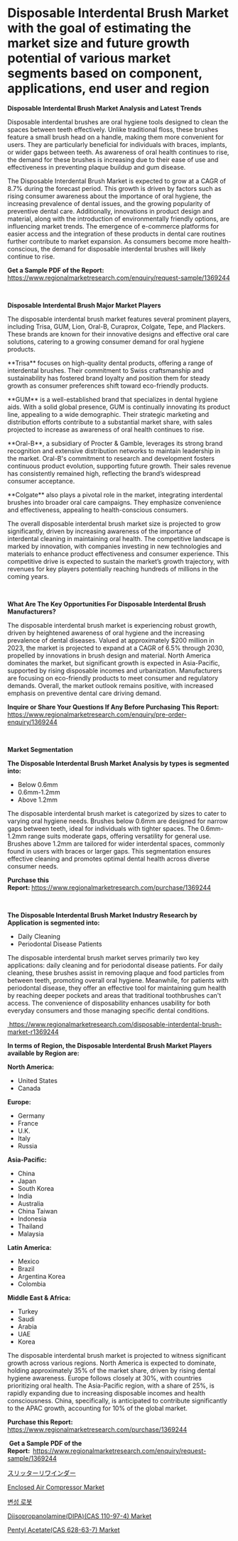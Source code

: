 <p><h1>Disposable Interdental Brush Market with the goal of estimating the market size and future growth potential of various market segments based on component, applications, end user and region</h1></p><p><strong>Disposable Interdental Brush Market Analysis and Latest Trends</strong></p>
<p><p>Disposable interdental brushes are oral hygiene tools designed to clean the spaces between teeth effectively. Unlike traditional floss, these brushes feature a small brush head on a handle, making them more convenient for users. They are particularly beneficial for individuals with braces, implants, or wider gaps between teeth. As awareness of oral health continues to rise, the demand for these brushes is increasing due to their ease of use and effectiveness in preventing plaque buildup and gum disease.</p><p>The Disposable Interdental Brush Market is expected to grow at a CAGR of 8.7% during the forecast period. This growth is driven by factors such as rising consumer awareness about the importance of oral hygiene, the increasing prevalence of dental issues, and the growing popularity of preventive dental care. Additionally, innovations in product design and material, along with the introduction of environmentally friendly options, are influencing market trends. The emergence of e-commerce platforms for easier access and the integration of these products in dental care routines further contribute to market expansion. As consumers become more health-conscious, the demand for disposable interdental brushes will likely continue to rise.</p></p>
<p><strong>Get a Sample PDF of the Report:&nbsp;</strong> <a href="https://www.regionalmarketresearch.com/enquiry/request-sample/1369244">https://www.regionalmarketresearch.com/enquiry/request-sample/1369244</a></p>
<p>&nbsp;</p>
<p><strong>Disposable Interdental Brush Major Market Players</strong></p>
<p><p>The disposable interdental brush market features several prominent players, including Trisa, GUM, Lion, Oral-B, Curaprox, Colgate, Tepe, and Plackers. These brands are known for their innovative designs and effective oral care solutions, catering to a growing consumer demand for oral hygiene products.</p><p>**Trisa** focuses on high-quality dental products, offering a range of interdental brushes. Their commitment to Swiss craftsmanship and sustainability has fostered brand loyalty and position them for steady growth as consumer preferences shift toward eco-friendly products.</p><p>**GUM** is a well-established brand that specializes in dental hygiene aids. With a solid global presence, GUM is continually innovating its product line, appealing to a wide demographic. Their strategic marketing and distribution efforts contribute to a substantial market share, with sales projected to increase as awareness of oral health continues to rise.</p><p>**Oral-B**, a subsidiary of Procter & Gamble, leverages its strong brand recognition and extensive distribution networks to maintain leadership in the market. Oral-B's commitment to research and development fosters continuous product evolution, supporting future growth. Their sales revenue has consistently remained high, reflecting the brand’s widespread consumer acceptance.</p><p>**Colgate** also plays a pivotal role in the market, integrating interdental brushes into broader oral care campaigns. They emphasize convenience and effectiveness, appealing to health-conscious consumers. </p><p>The overall disposable interdental brush market size is projected to grow significantly, driven by increasing awareness of the importance of interdental cleaning in maintaining oral health. The competitive landscape is marked by innovation, with companies investing in new technologies and materials to enhance product effectiveness and consumer experience. This competitive drive is expected to sustain the market’s growth trajectory, with revenues for key players potentially reaching hundreds of millions in the coming years.</p></p>
<p>&nbsp;</p>
<p><strong>What Are The Key Opportunities For Disposable Interdental Brush Manufacturers?</strong></p>
<p><p>The disposable interdental brush market is experiencing robust growth, driven by heightened awareness of oral hygiene and the increasing prevalence of dental diseases. Valued at approximately $200 million in 2023, the market is projected to expand at a CAGR of 6.5% through 2030, propelled by innovations in brush design and material. North America dominates the market, but significant growth is expected in Asia-Pacific, supported by rising disposable incomes and urbanization. Manufacturers are focusing on eco-friendly products to meet consumer and regulatory demands. Overall, the market outlook remains positive, with increased emphasis on preventive dental care driving demand.</p></p>
<p><strong>Inquire or Share Your Questions If Any Before Purchasing This Report:</strong> <a href="https://www.regionalmarketresearch.com/enquiry/pre-order-enquiry/1369244">https://www.regionalmarketresearch.com/enquiry/pre-order-enquiry/1369244</a></p>
<p>&nbsp;</p>
<p><strong>Market Segmentation</strong></p>
<p><strong>The Disposable Interdental Brush Market Analysis by types is segmented into:</strong></p>
<p><ul><li>Below 0.6mm</li><li>0.6mm-1.2mm</li><li>Above 1.2mm</li></ul></p>
<p><p>The disposable interdental brush market is categorized by sizes to cater to varying oral hygiene needs. Brushes below 0.6mm are designed for narrow gaps between teeth, ideal for individuals with tighter spaces. The 0.6mm-1.2mm range suits moderate gaps, offering versatility for general use. Brushes above 1.2mm are tailored for wider interdental spaces, commonly found in users with braces or larger gaps. This segmentation ensures effective cleaning and promotes optimal dental health across diverse consumer needs.</p></p>
<p><strong>Purchase this Report:&nbsp;</strong><a href="https://www.regionalmarketresearch.com/purchase/1369244">https://www.regionalmarketresearch.com/purchase/1369244</a></p>
<p>&nbsp;</p>
<p><strong>The Disposable Interdental Brush Market Industry Research by Application is segmented into:</strong></p>
<p><ul><li>Daily Cleaning</li><li>Periodontal Disease Patients</li></ul></p>
<p><p>The disposable interdental brush market serves primarily two key applications: daily cleaning and for periodontal disease patients. For daily cleaning, these brushes assist in removing plaque and food particles from between teeth, promoting overall oral hygiene. Meanwhile, for patients with periodontal disease, they offer an effective tool for maintaining gum health by reaching deeper pockets and areas that traditional toothbrushes can't access. The convenience of disposability enhances usability for both everyday consumers and those managing specific dental conditions.</p></p>
<p><a href="https://www.regionalmarketresearch.com/disposable-interdental-brush-market-r1369244">&nbsp;https://www.regionalmarketresearch.com/disposable-interdental-brush-market-r1369244</a></p>
<p><strong>In terms of Region, the Disposable Interdental Brush Market Players available by Region are:</strong></p>
<p>
    <p> <strong> North America: </strong>
        <ul>
            <li>United States</li>
            <li>Canada</li>
        </ul>
        </p> 
    <p> <strong> Europe: </strong>
        <ul>
            <li>Germany</li>
            <li>France</li>
            <li>U.K.</li>
            <li>Italy</li>
            <li>Russia</li>
        </ul>
        </p> 
    <p> <strong> Asia-Pacific: </strong>
        <ul>
            <li>China</li>
            <li>Japan</li>
            <li>South Korea</li>
            <li>India</li>
            <li>Australia</li>
            <li>China Taiwan</li>
            <li>Indonesia</li>
            <li>Thailand</li>
            <li>Malaysia</li>
        </ul>
        </p> 
    <p> <strong> Latin America: </strong>
        <ul>
            <li>Mexico</li>
            <li>Brazil</li>
            <li>Argentina Korea</li>
            <li>Colombia</li>
        </ul>
        </p> 
    <p> <strong> Middle East & Africa: </strong>
        <ul>
            <li>Turkey</li>
            <li>Saudi</li>
            <li>Arabia</li>
            <li>UAE</li>
            <li>Korea</li>
        </ul>
    </p>
    </p>
<p><p>The disposable interdental brush market is projected to witness significant growth across various regions. North America is expected to dominate, holding approximately 35% of the market share, driven by rising dental hygiene awareness. Europe follows closely at 30%, with countries prioritizing oral health. The Asia-Pacific region, with a share of 25%, is rapidly expanding due to increasing disposable incomes and health consciousness. China, specifically, is anticipated to contribute significantly to the APAC growth, accounting for 10% of the global market.</p></p>
<p><strong>Purchase this Report: </strong><a href="https://www.regionalmarketresearch.com/purchase/1369244">https://www.regionalmarketresearch.com/purchase/1369244</a></p>
<p>&nbsp;<strong>Get a Sample PDF of the Report:&nbsp;&nbsp;</strong><a href="https://www.regionalmarketresearch.com/enquiry/request-sample/1369244">https://www.regionalmarketresearch.com/enquiry/request-sample/1369244</a></p>
<p><strong></strong></p>
<p><p><a href="https://medium.com/@billyarton5656871/%E3%82%B9%E3%83%AA%E3%83%83%E3%82%BF%E3%83%AA%E3%83%AF%E3%82%A4%E3%83%B3%E3%83%80%E3%83%BC%E3%83%9E%E3%83%BC%E3%82%B1%E3%83%83%E3%83%88%E3%82%B7%E3%82%A7%E3%82%A2-%E3%82%B5%E3%82%A4%E3%82%BA-%E3%83%88%E3%83%AC%E3%83%B3%E3%83%89-%E6%A5%AD%E7%95%8C%E5%88%86%E6%9E%90%E3%83%AC%E3%83%9D%E3%83%BC%E3%83%88-%E3%82%BF%E3%82%A4%E3%83%97%E5%88%A5-%E3%82%A8%E3%83%B3%E3%83%89%E3%83%A6%E3%83%BC%E3%82%B9%E5%88%A5-%E5%95%86%E6%A5%AD%E7%94%A8-%E6%B6%88%E8%B2%BB%E8%80%85%E7%94%A8-%E7%94%A3%E6%A5%AD%E7%94%A8-%E3%81%9D%E3%81%AE%E4%BB%96-%E5%9C%B0%E5%9F%9F%E5%88%A5-%E3%82%BB%E3%82%B0%E3%83%A1%E3%83%B3%E3%83%88%E4%BA%88%E6%B8%AC-2024%E5%B9%B4-2031%E5%B9%B4-0254782d0046?postPublishedType=repub">スリッターリワインダー</a></p><p><a href="https://www.linkedin.com/pulse/what-influencing-future-enclosed-air-compressor-market-insights-mrcqc?trackingId=Iq3Usi%2B6Q5SJR2kZBHDmgA%3D%3D">Enclosed Air Compressor Market</a></p><p><a href="https://medium.com/@anita28yomishoe/%EA%B8%80%EB%A1%9C%EB%B2%8C-%EB%B3%80%ED%98%95-%EB%A1%9C%EB%B4%87-%EC%8B%9C%EC%9E%A5-%EC%A0%9C%ED%92%88-%EC%9C%A0%ED%98%95-%EC%9D%91%EC%9A%A9-%EB%B6%84%EC%95%BC-%EC%A7%80%EC%97%AD-%EB%B0%8F-%EA%B8%B0%EC%97%85%EB%B3%84-%EC%82%B0%EC%97%85-%EC%84%B8%EB%B6%84%ED%99%94-%EC%A0%84%EB%A7%9D-%EC%8B%9C%EC%9E%A5-%ED%8F%89%EA%B0%80-%EA%B2%BD%EC%9F%81-%EC%8B%9C%EB%82%98%EB%A6%AC%EC%98%A4-%ED%8A%B8%EB%A0%8C%EB%93%9C-%EB%B0%8F-%EC%98%88%EC%B8%A1-2024-2031-8209f352390d">변성 로봇</a></p><p><a href="https://issuu.com/reportprime-2/docs/diisopropanolaminedipacas-110-97-4-_6bd8d04f94badd">Diisopropanolamine(DIPA)(CAS 110-97-4) Market</a></p><p><a href="https://issuu.com/reportprime-2/docs/pentyl-acetatecas-628-63-7-market-s_bdb341e8c2abdf">Pentyl Acetate(CAS 628-63-7) Market</a></p></p>